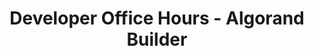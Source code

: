---
title: "Developer Office Hours - Algorand Builder"
description: "This session guide covers how to use Algorand Builder, provides a javascript framework to build, test and deploy your Algorand projects."
type: "course"
category: "Developer Office Hours,Others"
difficulty: ""
summary: "Use Algorand Builder"
file_path: ""
image: "https://assets-global.website-files.com/5e39e095596498a8b9624af1/5ffca6e3e0d8ad9231cc2af6_Portfolio-course---final.png"
link: "https://www.youtube.com/watch?v=dfIblBQ3Lgg&ab_channel=Algorand"
status: "open"
---